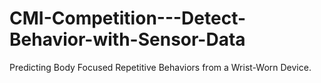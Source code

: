 # CMI-Competition---Detect-Behavior-with-Sensor-Data
Predicting Body Focused Repetitive Behaviors from a Wrist-Worn Device.
